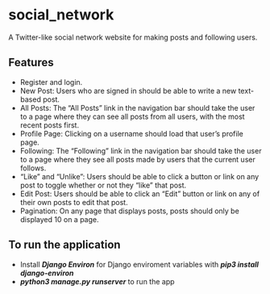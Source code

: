 # social_network

A Twitter-like social network website for making posts and following users.

## Features
  - Register and login.
  - New Post: Users who are signed in should be able to write a new text-based post.
  - All Posts: The “All Posts” link in the navigation bar should take the user to a page where they can see all posts from all users, with the most recent posts first.
  - Profile Page: Clicking on a username should load that user’s profile page.
  - Following: The “Following” link in the navigation bar should take the user to a page where they see all posts made by users that the current user follows.
  - “Like” and “Unlike”: Users should be able to click a button or link on any post to toggle whether or not they “like” that post.
  - Edit Post: Users should be able to click an “Edit” button or link on any of their own posts to edit that post.
  - Pagination: On any page that displays posts, posts should only be displayed 10 on a page.
  
## To run the application
  - Install ***Django Environ*** for Django enviroment variables with ***pip3 install django-environ***
  - ***python3 manage.py runserver*** to run the app
